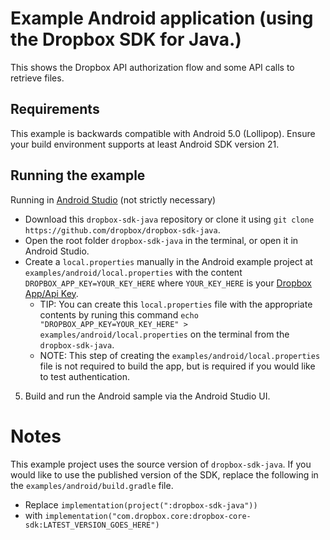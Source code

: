 # Example Android application (using the Dropbox SDK for Java.)

This shows the Dropbox API authorization flow and some API calls to retrieve files.

## Requirements

This example is backwards compatible with Android 5.0 (Lollipop). Ensure your build environment supports at least Android SDK version 21.

## Running the example

Running in [Android Studio](https://developer.android.com/studio) (not strictly necessary)

* Download this `dropbox-sdk-java` repository or clone it using `git clone https://github.com/dropbox/dropbox-sdk-java`.
* Open the root folder `dropbox-sdk-java` in the terminal, or open it in Android Studio.
* Create a `local.properties` manually in the Android example project at `examples/android/local.properties` with the content `DROPBOX_APP_KEY=YOUR_KEY_HERE` where `YOUR_KEY_HERE` is your [Dropbox App/Api Key](../../README.md#get-a-dropbox-api-key). 
  * TIP: You can create this `local.properties` file with the appropriate contents by runing this command `echo "DROPBOX_APP_KEY=YOUR_KEY_HERE" > examples/android/local.properties` on the terminal from the `dropbox-sdk-java`.
  * NOTE: This step of creating the `examples/android/local.properties` file is not required to build the app, but is required if you would like to test authentication.
5. Build and run the Android sample via the Android Studio UI.

# Notes

This example project uses the source version of `dropbox-sdk-java`.  If you would like to use the published version of the SDK, replace the following in the `examples/android/build.gradle` file.
* Replace `implementation(project(":dropbox-sdk-java"))` 
* with `implementation("com.dropbox.core:dropbox-core-sdk:LATEST_VERSION_GOES_HERE")`
